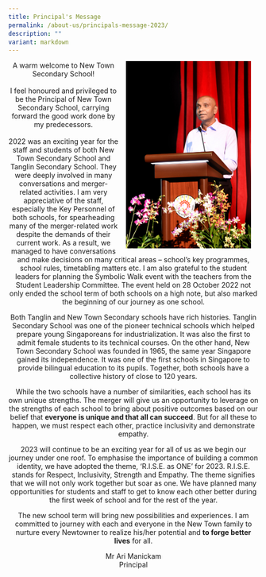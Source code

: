 ```yaml
---
title: Principal's Message
permalink: /about-us/principals-message-2023/
description: ""
variant: markdown
---
```

<center>
<p><img align="right" style="width:50%;margin-left:15px;margin-right:15px;" src="/images/principal%20mr%20ari_144dpi.jpg">
A warm welcome to New Town Secondary School!
	<br><br>I feel honoured and privileged to be the Principal of New Town Secondary School, carrying forward the good work done by my predecessors.
	<br><br>2022 was an exciting year for the staff and students of both New Town Secondary School and Tanglin Secondary School. They were deeply involved in many conversations and merger-related activities. I am very appreciative of the staff, especially the Key Personnel of both schools, for spearheading many of the merger-related work despite the demands of their current work. As a result, we managed to have conversations and make decisions on many critical areas – school’s key programmes, school rules, timetabling matters etc. I am also grateful to the student leaders for planning the Symbolic Walk event with the teachers from the Student Leadership Committee. The event held on 28 October 2022 not only ended the school term of both schools on a high note, but also marked the beginning of our journey as one school.</p>

<p>Both Tanglin and New Town Secondary schools have rich histories. Tanglin Secondary School was one of the pioneer technical schools which helped prepare young Singaporeans for industrialization. It was also the first to admit female students to its technical courses. On the other hand, New Town Secondary School was founded in 1965, the same year Singapore gained its independence. It was one of the first schools in Singapore to provide bilingual education to its pupils. Together, both schools have a collective history of close to 120 years.</p>

<p>While the two schools have a number of similarities, each school has its own unique strengths. The merger will give us an opportunity to leverage on the strengths of each school to bring about positive outcomes based on our belief that <b>everyone is unique and that all can succeed</b>. But for all these to happen, we must respect each other, practice inclusivity and demonstrate empathy.</p>

<p>2023 will continue to be an exciting year for all of us as we begin our journey under one roof. To emphasise the importance of building a common identity, we have adopted the theme, ‘R.I.S.E. as ONE’ for 2023. R.I.S.E. stands for Respect, Inclusivity, Strength and Empathy. The theme signifies that we will not only work together but soar as one. We have planned many opportunities for students and staff to get to know each other better during the first week of school and for the rest of the year.</p>

<p>The new school term will bring new possibilities and experiences. I am committed to journey with each and everyone in the New Town family to nurture every Newtowner to realize his/her potential and <b>to forge better lives</b> for all.</p>

<p>Mr Ari Manickam<br>
	Principal</p>
</center>
